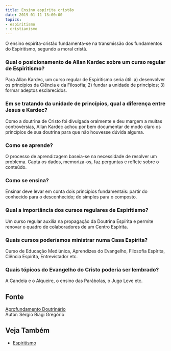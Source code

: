 ```yaml
---
title: Ensino espírita cristão
date: 2019-01-11 13:00:00
topics: 
- espiritismo
- cristianismo
---
```


O ensino espírita-cristão fundamenta-se na transmissão dos fundamentos
do Espiritismo, segundo a moral cristã.

### Qual o posicionamento de Allan Kardec sobre um curso regular de Espiritismo?
Para Allan Kardec, um curso regular de Espiritismo seria útil: a)
desenvolver os princípios da Ciência e da Filosofia; 2) fundar a unidade
de princípios; 3) formar adeptos esclarecidos.

### Em se tratando da unidade de princípios, qual a diferença entre Jesus e Kardec?
Como a doutrina de Cristo foi divulgada oralmente e deu margem a muitas
controvérsias, Allan Kardec achou por bem documentar de modo claro os
princípios de sua doutrina para que não houvesse dúvida alguma.

### Como se aprende?
O processo de aprendizagem baseia-se na necessidade de resolver um
problema. Capta os dados, memoriza-os, faz perguntas e reflete sobre o
conteúdo.

### Como se ensina?
Ensinar deve levar em conta dois princípios fundamentais: partir do
conhecido para o desconhecido; do simples para o composto.

### Qual a importância dos cursos regulares de Espiritismo?
Um curso regular auxilia na propagação da Doutrina Espírita e permite
renovar o quadro de colaboradores de um Centro Espírita.

### Quais cursos poderíamos ministrar numa Casa Espírita?
Curso de Educação Mediúnica, Aprendizes do Evangelho, Filosofia
Espírita, Ciência Espírita, Entrevistador etc.

### Quais tópicos do Evangelho do Cristo poderia ser lembrado?
A Candeia e o Alqueire, o ensino das Parábolas, o Jugo Leve etc.

## Fonte
[Aprofundamento Doutrinário](https://sites.google.com/view/aprofundamentodoutrinario/ensino-espírita-cristão)  
Autor: Sérgio Biagi Gregório

## Veja Também
* [Espiritismo](/espiritismo)



